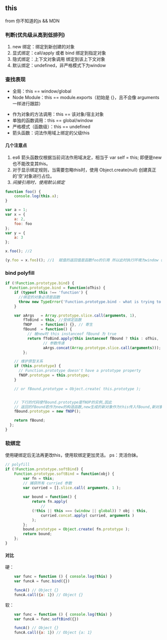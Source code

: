 ## this
from 你不知道的js && MDN
### 判断(优先级从高到低排列)

1. new 绑定：绑定到新创建的对象
2. 显式绑定：call/apply 或者 bind  绑定到指定对象
3. 隐式绑定：上下文对象调用 绑定到该上下文对象
4. 默认绑定：undefined，非严格模式下为window


### 查找表现

- 全局：this == window/global
- Node Module：this == module.exports（初始是 {}，且不会像 arguments 一样进行跟踪）
<!-- - function 或 Eval： 新的EC新的this，而块（```{}```）不会 -->
- 作为对象的方法调用：this == 该对象/宿主对象
- 单独的函数调用：this == global/window
- 严格模式（函数级）：this == undefined
- 箭头函数：词法作用域上绑定的父级this


#### 几个注意点
1. es6 箭头函数仅根据当前词法作用域决定，相当于 var self = this; 即便是new 也不能改变其this。
2. 对于显示绑定规则，当需要忽略this时，使用 Object.create(null) 创建真正的'空'对象进行占位。
3. *间接引用时，使用默认绑定*
```js
function foo() {
    console.log(this.a);
}

var a = 1;
var x = {
    a: 2,
    foo: foo
};
var y = {
    a: 3
};

x.foo(); //2

(y.foo = x.foo)(); //1  赋值的返回值是函数foo的引用 所以此时执行环境为window（not严格模式）


```

### bind polyfill

```js
if (!Function.prototype.bind) {
  Function.prototype.bind = function(oThis) {
    if (typeof this !== 'function') {
      //绑定的对象必须是函数
      throw new TypeError('Function.prototype.bind - what is trying to be bound is not callable');
    }

    var aArgs   = Array.prototype.slice.call(arguments, 1),
        fToBind = this, //受绑定函数
        fNOP    = function() {}, // 寄生
        fBound  = function() {
          // 被new时 this instanceof fBound 为 true
          return fToBind.apply(this instanceof fBound ? this : oThis,
                 // 参数传递
                 aArgs.concat(Array.prototype.slice.call(arguments)));
        };

    // 维护原型关系
    if (this.prototype) {
      // Function.prototype doesn't have a prototype property
      fNOP.prototype = this.prototype; 
    }

    // or fBound.prototype = Object.create( this.prototype );


    // 下行的代码使fBound.prototype是fNOP的实例,因此
    // 返回的fBound若作为new的构造函数,new生成的新对象作为this传入fBound,新对象的__proto__就是fNOP的实例
    fBound.prototype = new fNOP();

    return fBound;
  };
}
```

### 软绑定
使用硬绑定后无法再更改this，使用软绑定更加灵活。
ps：灵活你妹。
```js
// polyfill
if (!Function.prototype.softBind) {
    Function.prototype.softBind = function(obj) {
        var fn = this;
        // 捕获所有 curried 参数
        var curried = [].slice.call( arguments, 1 );
        
        var bound = function() {
            return fn.apply(
                // 
            (!this || this === (window || global)) ? obj : this,
                curried.concat.apply( curried, arguments )
            );
        };
        bound.prototype = Object.create( fn.prototype );
        return bound;
    };
}
```

#### 对比
硬：  
```js
    var func = function () { console.log(this) }
    var funcA = func.bind({})

    funcA() // Object {}
    funcA.call({a: 1}) // Object {}
```
软：
```js
    var func = function () { console.log(this) }
    var funcA = func.softBind({})

    funcA() // Object {}
    funcA.call({a: 1}) // Object {a: 1}
```


